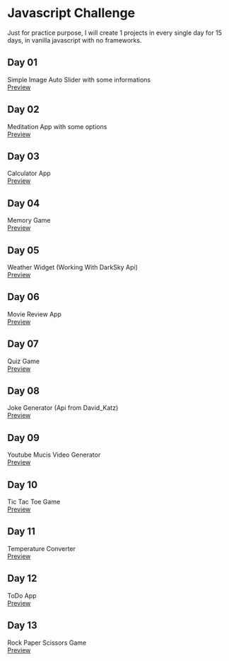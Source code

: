 # Javascript Challenge

Just for practice purpose, I will create 1 projects in every single day for 15 days, in vanilla javascript with no frameworks.

## Day 01

Simple Image Auto Slider with some informations<br>
[Preview](https://logovski.github.io/15-days-15-Javascript-Projects/Day%2001%20-%20Image%20Slider/)

## Day 02

Meditation App with some options<br>
[Preview](https://logovski.github.io/15-days-15-Javascript-Projects/Day%2002%20-%20Meditation%20App/)

## Day 03

Calculator App<br>
[Preview](https://logovski.github.io/15-days-15-Javascript-Projects/Day%2003%20-%20Calculator%20App/)

## Day 04

Memory Game<br>
[Preview](https://logovski.github.io/15-days-15-Javascript-Projects/Day%2004%20-%20Memory%20Game/)

## Day 05

Weather Widget (Working With DarkSky Api)<br>
[Preview](https://logovski.github.io/15-days-15-Javascript-Projects/Day%2005%20-%20Weather%20App/)

## Day 06

Movie Review App<br>
[Preview](https://logovski.github.io/15-days-15-Javascript-Projects/Day%2006%20-%20Movie%20Review/)

## Day 07

Quiz Game<br>
[Preview](https://logovski.github.io/15-days-15-Javascript-Projects/Day%2007%20-%20Quiz%20Game/)

## Day 08

Joke Generator (Api from David_Katz)<br>
[Preview](https://logovski.github.io/15-days-15-Javascript-Projects/Day%2008%20-%20Joke%20Generator/)

## Day 09

Youtube Mucis Video Generator<br>
[Preview](https://logovski.github.io/15-days-15-Javascript-Projects/Day%2009%20-%20Music%20Video%20Generator/)

## Day 10

Tic Tac Toe Game<br>
[Preview](https://logovski.github.io/15-days-15-Javascript-Projects/Day%2010%20-%20Tic%20Tac%20Toe%20Game/)

## Day 11

Temperature Converter<br>
[Preview](https://logovski.github.io/15-days-15-Javascript-Projects/Day%2011%20-%20Temperature%20Converter/)

## Day 12

ToDo App<br>
[Preview](https://logovski.github.io/15-days-15-Javascript-Projects/Day%2012%20-%20ToDo%20App/)

## Day 13

Rock Paper Scissors Game<br>
[Preview](https://logovski.github.io/15-days-15-Javascript-Projects/Day%2013%20-%20Rock%20Paper%20Scissors%20Game/)

